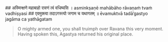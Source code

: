 <section>
<section data-markdown>
## अस्मिन्क्षणे महाबाहो रावणं त्वं वधिष्यसि ।
asminkṣaṇē mahābāho rāvaṇaṁ tvaṁ vadhiṣyasi
## एवमुक्त्वा तदाऽगस्त्यो जगाम च यथागतम् ॥
ēvamuktvā tadā’gastyo jagāma ca yathāgatam

> O mighty armed one, you shall truimph over Ravana this very moment. Having spoken this, Agastya returned his original place.
<!--
“O mighty-armed one, you shall triumph over Rāvaṇa this very moment.” Saying so, sage Agastya took leave and returned to his original place.
-->
</section>
</section>
